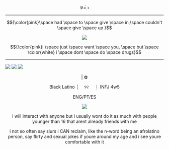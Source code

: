 

<p align="center">   
𖤐⭒๋࣭ ⭑
 
---
$${\color{pink}\space had \space to \space give \space in,\space couldn't \space give \space up }$$
<p align="center">
<img src="https://files.catbox.moe/qi2rc0.webp" /></p>

$${\color{pink}i \space just \space want \space you, \space but \space \color{white} i  \space dont \space do \space drugs}$$

---

  [![](https://files.catbox.moe/7vnhjy.png)](https://astral.atabook.org/) [![](https://files.catbox.moe/2kbhsq.png)](https://kuromesh.straw.page/) [![](https://files.catbox.moe/yf46q0.png)](https://sntry.cc/shadowdog)



<p align="center">
|
   ✿


<p align="center">
 Black Latino  ┆  ୨୧  ┆ INFJ 4w5
 <p align="center">
  ENG/PT/ES 

<p align="center">
<img src="https://files.catbox.moe/rynhga.webp" /></p>

 <p align="center">     
 i will interact with anyone but i usually wont do it as much with people younger than 16 that arent already friends with me

 <p align="center">    i not so often say slurs i CAN reclaim, like the n-word being an afrolatino person, say flirty and sexual jokes if youre around my age and i see youre comfortable with it



  


